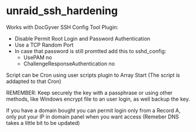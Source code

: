# unraid_ssh_hardening

Works with DocGyver SSH Config Tool Plugin:

*  Disable Permit Root Login and Password Authentication
*  Use a TCP Random Port
*  In case that password is still promtted add this to sshd_config:
   *  UsePAM no
   *  ChallengeResponseAuthentication no

Script can be Cron using user scripts plugin to Array Start (The script is addapted to that Cron)

REMEMBER: Keep securely the key with a passphrase or using other methods, like Windows encrypt file to an user login, as well backup the key.

If you have a domain bought you can permit login only from a Record A, only put your IP in domain panel when you want access (Remeber DNS takes a little bit to be updated)
